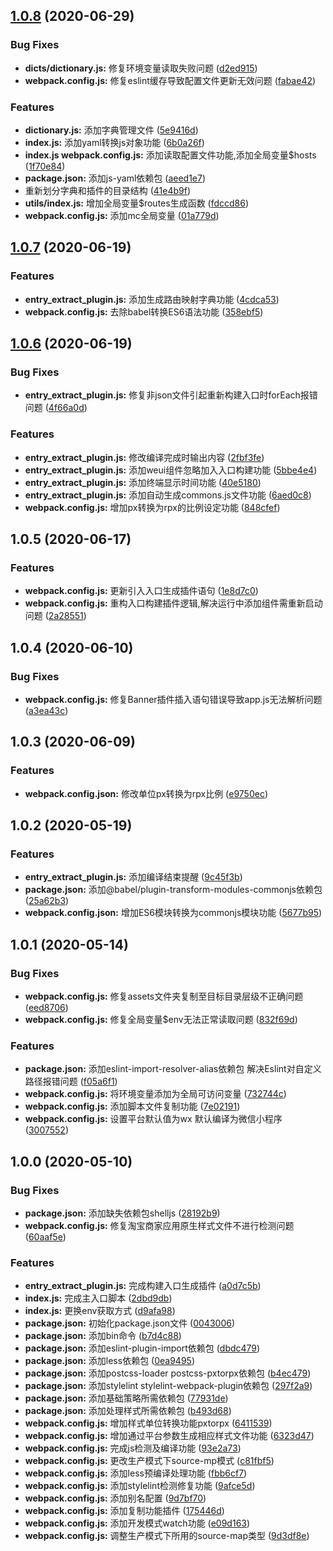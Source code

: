 ## [1.0.8](https://github.com/Oc-master/webpack-build-miniprogram/compare/v1.0.7...v1.0.8) (2020-06-29)


### Bug Fixes

* **dicts/dictionary.js:** 修复环境变量读取失败问题 ([d2ed915](https://github.com/Oc-master/webpack-build-miniprogram/commit/d2ed915cb251087936d92b484522f9c71d7f816d))
* **webpack.config.js:** 修复eslint缓存导致配置文件更新无效问题 ([fabae42](https://github.com/Oc-master/webpack-build-miniprogram/commit/fabae4293bfed9e27454e732e5fbc1d00a6c368a))


### Features

* **dictionary.js:** 添加字典管理文件 ([5e9416d](https://github.com/Oc-master/webpack-build-miniprogram/commit/5e9416d5f2ec98860bf8064fb1a0606ce1aa465c))
* **index.js:** 添加yaml转换js对象功能 ([6b0a26f](https://github.com/Oc-master/webpack-build-miniprogram/commit/6b0a26fb83e08e7e7ca5c66ca9056f327883d600))
* **index.js webpack.config.js:** 添加读取配置文件功能,添加全局变量$hosts ([1f70e84](https://github.com/Oc-master/webpack-build-miniprogram/commit/1f70e84cd497e5f0c8f7881e7e23f1dc677c013c))
* **package.json:** 添加js-yaml依赖包 ([aeed1e7](https://github.com/Oc-master/webpack-build-miniprogram/commit/aeed1e7a2beae1bc3e12df9cf9ad9ca36b50ed61))
* 重新划分字典和插件的目录结构 ([41e4b9f](https://github.com/Oc-master/webpack-build-miniprogram/commit/41e4b9f87831be4af527be796ed5bf3e4b8243b9))
* **utils/index.js:** 增加全局变量$routes生成函数 ([fdccd86](https://github.com/Oc-master/webpack-build-miniprogram/commit/fdccd8692bf9c09612ae1cc947f9c012cb1c04b9))
* **webpack.config.js:** 添加mc全局变量 ([01a779d](https://github.com/Oc-master/webpack-build-miniprogram/commit/01a779d98c79254eb3787fac8720ff75b87bef0b))



## [1.0.7](https://github.com/Oc-master/webpack-build-miniprogram/compare/v1.0.5...v1.0.7) (2020-06-19)


### Features

* **entry_extract_plugin.js:** 添加生成路由映射字典功能 ([4cdca53](https://github.com/Oc-master/webpack-build-miniprogram/commit/4cdca534a3db276630fe00ce3b4ae808a86d1518))
* **webpack.config.js:** 去除babel转换ES6语法功能 ([358ebf5](https://github.com/Oc-master/webpack-build-miniprogram/commit/358ebf52e9ddae13eae13cadc1ae623a6c6661f6))



## [1.0.6](https://github.com/Oc-master/webpack-build-miniprogram/compare/v1.0.5...v1.0.6) (2020-06-19)


### Bug Fixes

* **entry_extract_plugin.js:** 修复非json文件引起重新构建入口时forEach报错问题 ([4f66a0d](https://github.com/Oc-master/webpack-build-miniprogram/commit/4f66a0d7208ae7866ec8a020cb7bab1ea099696b))


### Features

* **entry_extract_plugin.js:** 修改编译完成时输出内容 ([2fbf3fe](https://github.com/Oc-master/webpack-build-miniprogram/commit/2fbf3fefe2bda414acc856b7fb252c6a6ca8c972))
* **entry_extract_plugin.js:** 添加weui组件忽略加入入口构建功能 ([5bbe4e4](https://github.com/Oc-master/webpack-build-miniprogram/commit/5bbe4e4d37085d95ceb24c8007fa01ba83f94f34))
* **entry_extract_plugin.js:** 添加终端显示时间功能 ([40e5180](https://github.com/Oc-master/webpack-build-miniprogram/commit/40e518034c5ff5ea7941931a93f59dc894b414e0))
* **entry_extract_plugin.js:** 添加自动生成commons.js文件功能 ([6aed0c8](https://github.com/Oc-master/webpack-build-miniprogram/commit/6aed0c8af624d9841acfc0de02f0fb213632f140))
* **webpack.config.js:** 增加px转换为rpx的比例设定功能 ([848cfef](https://github.com/Oc-master/webpack-build-miniprogram/commit/848cfef902c3aefec16cb1e2a9773d1b2af652b4))



## 1.0.5 (2020-06-17)


### Features

* **webpack.config.js:** 更新引入入口生成插件语句 ([1e8d7c0](https://github.com/Oc-master/webpack-build-miniprogram/commit/1e8d7c0ca2a8b62da2139edbdba5e4dc7f3f983a))
* **webpack.config.js:** 重构入口构建插件逻辑,解决运行中添加组件需重新启动问题 ([2a28551](https://github.com/Oc-master/webpack-build-miniprogram/commit/2a28551371bb8e17b94cd71080db80f70a734451))



## 1.0.4 (2020-06-10)


### Bug Fixes

* **webpack.config.js:** 修复Banner插件插入语句错误导致app.js无法解析问题 ([a3ea43c](https://github.com/Oc-master/webpack-build-miniprogram/commit/a3ea43c8816e2a32f60c7b8f4746ae744b206f79))



## 1.0.3 (2020-06-09)


### Features

* **webpack.config.json:** 修改单位px转换为rpx比例 ([e9750ec](https://github.com/Oc-master/webpack-build-miniprogram/commit/e9750ecfe2dd2293cf6ab82d3e1a8480e9ecae5e))



## 1.0.2 (2020-05-19)


### Features

* **entry_extract_plugin.js:** 添加编译结束提醒 ([9c45f3b](https://github.com/Oc-master/webpack-build-miniprogram/commit/9c45f3b40140e175c9e1fe892a02c320091420d0))
* **package.json:** 添加@babel/plugin-transform-modules-commonjs依赖包 ([25a62b3](https://github.com/Oc-master/webpack-build-miniprogram/commit/25a62b37670dd7164c2812d04f133a241a5e8d09))
* **webpack.config.json:** 增加ES6模块转换为commonjs模块功能 ([5677b95](https://github.com/Oc-master/webpack-build-miniprogram/commit/5677b951109714693a656b2ea569d4b42d98db5b))



## 1.0.1 (2020-05-14)


### Bug Fixes

* **webpack.config.js:** 修复assets文件夹复制至目标目录层级不正确问题 ([eed8706](https://github.com/Oc-master/webpack-build-miniprogram/commit/eed8706b1926e84967883359449eab7d248f80fe))
* **webpack.config.js:** 修复全局变量$env无法正常读取问题 ([832f69d](https://github.com/Oc-master/webpack-build-miniprogram/commit/832f69dcad3d450affcf26c1281d767f7e96882f))


### Features

* **package.json:** 添加eslint-import-resolver-alias依赖包 解决Eslint对自定义路径报错问题 ([f05a6f1](https://github.com/Oc-master/webpack-build-miniprogram/commit/f05a6f13ca1aa2a19c1ede4b0039030ce69d97c2))
* **webpack.config.js:** 将环境变量添加为全局可访问变量 ([732744c](https://github.com/Oc-master/webpack-build-miniprogram/commit/732744c2e3e75fdd45604b9613d9808ee496109e))
* **webpack.config.js:** 添加脚本文件复制功能 ([7e02191](https://github.com/Oc-master/webpack-build-miniprogram/commit/7e0219135b6ad718e1dc54f49967f02cbc0224df))
* **webpack.config.js:** 设置平台默认值为wx 默认编译为微信小程序 ([3007552](https://github.com/Oc-master/webpack-build-miniprogram/commit/30075520d80b1fb208a9d6e48d1c0bdcb00119b4))



## 1.0.0 (2020-05-10)


### Bug Fixes

* **package.json:** 添加缺失依赖包shelljs ([28192b9](https://github.com/Oc-master/webpack-build-miniprogram/commit/28192b938156a267c506dacd0a4ea8ce0535a58d))
* **webpack.config.js:** 修复淘宝商家应用原生样式文件不进行检测问题 ([60aaf5e](https://github.com/Oc-master/webpack-build-miniprogram/commit/60aaf5e168ad778128072f3973728abe09c675ab))


### Features

* **entry_extract_plugin.js:** 完成构建入口生成插件 ([a0d7c5b](https://github.com/Oc-master/webpack-build-miniprogram/commit/a0d7c5b1ae9b56e1e6d6b74476dcf1202cf28c8a))
* **index.js:** 完成主入口脚本 ([2dbd9db](https://github.com/Oc-master/webpack-build-miniprogram/commit/2dbd9db2666adb17099e546f76ff7bfe546117b9))
* **index.js:** 更换env获取方式 ([d9afa98](https://github.com/Oc-master/webpack-build-miniprogram/commit/d9afa98bda15ae76dd4bb0905584c8b776e50fec))
* **package.json:** 初始化package.json文件 ([0043006](https://github.com/Oc-master/webpack-build-miniprogram/commit/0043006f1185a6d670270e2ae02553c872313dc5))
* **package.json:** 添加bin命令 ([b7d4c88](https://github.com/Oc-master/webpack-build-miniprogram/commit/b7d4c88e4e325719cc469e00fe08aec738ebade1))
* **package.json:** 添加eslint-plugin-import依赖包 ([dbdc479](https://github.com/Oc-master/webpack-build-miniprogram/commit/dbdc479db21917913dacb79a03ae1caeeb57eaea))
* **package.json:** 添加less依赖包 ([0ea9495](https://github.com/Oc-master/webpack-build-miniprogram/commit/0ea949502440f205497448f9c70206dac2dbf0f1))
* **package.json:** 添加postcss-loader postcss-pxtorpx依赖包 ([b4ec479](https://github.com/Oc-master/webpack-build-miniprogram/commit/b4ec479bffc05925614784285e3a6f55c2527b43))
* **package.json:** 添加stylelint stylelint-webpack-plugin依赖包 ([297f2a9](https://github.com/Oc-master/webpack-build-miniprogram/commit/297f2a97cecfa100c917cf43f148f71c21143330))
* **package.json:** 添加基础策略所需依赖包 ([77931de](https://github.com/Oc-master/webpack-build-miniprogram/commit/77931de08443553a8af50416628860919eb53de3))
* **package.json:** 添加处理样式所需依赖包 ([b493d68](https://github.com/Oc-master/webpack-build-miniprogram/commit/b493d684fe09b541f90144357c635bab865ab53a))
* **webpack.config.js:** 增加样式单位转换功能pxtorpx ([6411539](https://github.com/Oc-master/webpack-build-miniprogram/commit/641153959c62078aefe6a598ba0fee68eb2c2994))
* **webpack.config.js:** 增加通过平台参数生成相应样式文件功能 ([6323d47](https://github.com/Oc-master/webpack-build-miniprogram/commit/6323d474bfff5f3d1fb616ac0a181b028678711f))
* **webpack.config.js:** 完成js检测及编译功能 ([93e2a73](https://github.com/Oc-master/webpack-build-miniprogram/commit/93e2a737bcfbfaf00f76f1b069a0259d1315dcba))
* **webpack.config.js:** 更改生产模式下source-mp模式 ([c81fbf5](https://github.com/Oc-master/webpack-build-miniprogram/commit/c81fbf5d55c92dbe481d0a206447a9ff39917799))
* **webpack.config.js:** 添加less预编译处理功能 ([fbb6cf7](https://github.com/Oc-master/webpack-build-miniprogram/commit/fbb6cf7a7d049ded96df359863c0fcbb1392030f))
* **webpack.config.js:** 添加stylelint检测修复功能 ([9afce5d](https://github.com/Oc-master/webpack-build-miniprogram/commit/9afce5d8441d5767ffb7a7873d5301223c767c39))
* **webpack.config.js:** 添加别名配置 ([9d7bf70](https://github.com/Oc-master/webpack-build-miniprogram/commit/9d7bf704604102837b5e328d9621955a5891f865))
* **webpack.config.js:** 添加复制功能插件 ([175446d](https://github.com/Oc-master/webpack-build-miniprogram/commit/175446d10b9da42b4d6508a4959c3809e9dd61f9))
* **webpack.config.js:** 添加开发模式watch功能 ([e09d163](https://github.com/Oc-master/webpack-build-miniprogram/commit/e09d1632992f839c163b440526821252cd20f4e0))
* **webpack.config.js:** 调整生产模式下所用的source-map类型 ([9d3df8e](https://github.com/Oc-master/webpack-build-miniprogram/commit/9d3df8ebf9950d0e1eff8f3808298de88f16809b))
